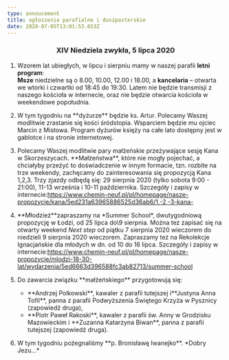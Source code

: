 ```yaml
---
type: annoucement
title: ogłoszenia parafialne i duszpasterskie
date: 2020-07-05T13:01:53.653Z
---
```

<!--StartFragment-->

<h3 style="text-align:center;">XIV Niedziela zwykła, 5 lipca 2020</h3>

1. Wzorem lat ubiegłych, w lipcu i sierpniu mamy w naszej parafii **letni program**:\
   **Msze** niedzielne są o 8.00, 10.00, 12.00 i 18.00, a **kancelaria** – otwarta we wtorki i czwartki od 18:45 do 19:30. Latem nie będzie transmisji z naszego kościoła w internecie, oraz nie będzie otwarcia kościoła w weekendowe popołudnia.
2. W tym tygodniu na \*\*dyżurze\*\* będzie ks. Artur. Polecamy Waszej modlitwie zrastanie się kości śródstopia. Wsparciem będzie mu ojciec Marcin z Mistowa. Program dyżurów księży na całe lato dostępny jest w gablotce i na stronie internetowej.
3. Polecamy Waszej modlitwie pary małżeńskie przeżywające sesję Kana w Skorzeszycach. \*\*Małżeństwa\*\*, które nie mogły pojechać, a chciałyby przeżyć to doświadczenie w innym formacie, tzn. rozbite na trze weekendy, zachęcamy do zainteresowania się propozycją Kana 1,2,3. Trzy zjazdy odbędą się: 29 sierpnia 2020 (tylko sobota 9:00 - 21:00), 11-13 września i 10-11 października. Szczegóły i zapisy w internecie:<https://www.chemin-neuf.pl/pl/homepage/nasze-propozycje/kana/5ed231a63965886525d36ab6/1,-2,-3-kana->
4. \*\*Młodzież\*\*zapraszamy na \*Summer School\*, dwutygodniową propozycję w Łodzi, od 25 lipca do\9 sierpnia. Można też zapisać się na otwarty weekend *Next step* od piątku 7 sierpnia 2020 wieczorem do niedzieli 9 sierpnia 2020 wieczorem. Zapraszamy też na Rekolekcje Ignacjańskie dla młodych w dn. od 10 do 16 lipca. Szczegóły i zapisy w internecie:<https://www.chemin-neuf.pl/pl/homepage/nasze-propozycje/mlodzi-18-30-lat/wydarzenia/5ed6663d396588fc3ab82713/summer-school>
5. Do zawarcia związku \*\*małżeńskiego\*\* przygotowują się:

   * \*\*Andrzej Polkowski\*\*, kawaler z parafii tutejszej i\*\*Justyna Anna Tofil\*\*, panna z parafii Podwyższenia Świętego Krzyża w Pysznicy (zapowiedź druga),
   * \*\*Piotr Paweł Rakoski\*\*, kawaler z parafii św. Anny w Grodzisku Mazowieckim i \*\*Zuzanna Katarzyna Biwan\*\*, panna z parafii tutejszej (zapowiedź druga).
6. W tym tygodniu pożegnaliśmy \*\*p. Bronisławę Iwanejko\*\*. \*Dobry Jezu…\*

<!--EndFragment-->